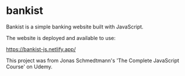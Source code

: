 # bankist

Bankist is a simple banking website built with JavaScript. 

The website is deployed and available to use:

https://bankist-js.netlify.app/

This project was from Jonas Schmedtmann's 'The Complete JavaScript Course' on Udemy.
